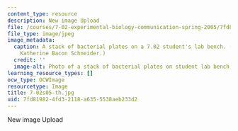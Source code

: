 ```yaml
---
content_type: resource
description: New image Upload
file: /courses/7-02-experimental-biology-communication-spring-2005/7fd819824fd32118a6355538aeb233d2_7-02s05-th.jpg
file_type: image/jpeg
image_metadata:
  caption: A stack of bacterial plates on a 7.02 student's lab bench. (Photo by Dr.
    Katherine Bacon Schneider.)
  credit: ''
  image-alt: Photo of a stack of bacterial plates on student lab bench.
learning_resource_types: []
ocw_type: OCWImage
resourcetype: Image
title: 7-02s05-th.jpg
uid: 7fd81982-4fd3-2118-a635-5538aeb233d2
---
```

New image Upload

